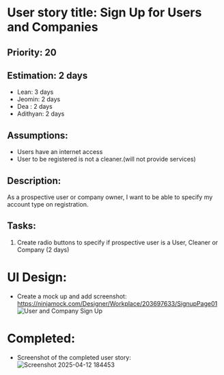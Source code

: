 # User story title: Sign Up for Users and Companies

## Priority: 20

## Estimation: 2 days

* Lean: 3 days
* Jeomin: 2 days
*  Dea : 2 days
* Adithyan: 2 days

## Assumptions:
- Users have an internet access
- User to be registered is not a cleaner.(will not provide services)

## Description: 
As a prospective user or company owner, I want to be able to specify my account type on registration.

## Tasks:

1. Create radio buttons to specify if prospective user is a User, Cleaner or Company (2 days)


# UI Design:
* Create a mock up and add screenshot: https://ninjamock.com/Designer/Workplace/203697633/SignupPage01
  ![User and Company Sign Up](https://github.com/user-attachments/assets/b75d5510-9d05-4737-a3ed-84564bb5d4ba)


# Completed:
* Screenshot of the completed user story:
  ![Screenshot 2025-04-12 184453](https://github.com/user-attachments/assets/7d8e163f-7b52-42af-94f2-430f70b07c76)



